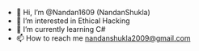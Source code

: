 - 👋 Hi, I’m @Nandan1609 (NandanShukla)
- 👀 I’m interested in Ethical Hacking
- 🌱 I’m currently learning C#
- 📫 How to reach me nandanshukla2009@gmail.com

<!---
shuklajikachhora/shuklajikachhora is a ✨ special ✨ repository because its `README.md` (this file) appears on your GitHub profile.
You can click the Preview link to take a look at your changes.
--->
